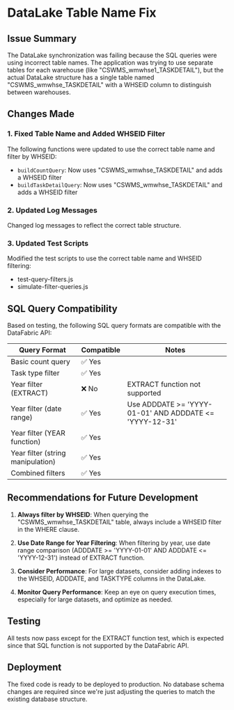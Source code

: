 # DataLake Table Name Fix

## Issue Summary

The DataLake synchronization was failing because the SQL queries were using incorrect table names. The application was trying to use separate tables for each warehouse (like "CSWMS_wmwhse1_TASKDETAIL"), but the actual DataLake structure has a single table named "CSWMS_wmwhse_TASKDETAIL" with a WHSEID column to distinguish between warehouses.

## Changes Made

### 1. Fixed Table Name and Added WHSEID Filter

The following functions were updated to use the correct table name and filter by WHSEID:

- `buildCountQuery`: Now uses "CSWMS_wmwhse_TASKDETAIL" and adds a WHSEID filter
- `buildTaskDetailQuery`: Now uses "CSWMS_wmwhse_TASKDETAIL" and adds a WHSEID filter

### 2. Updated Log Messages

Changed log messages to reflect the correct table structure.

### 3. Updated Test Scripts

Modified the test scripts to use the correct table name and WHSEID filtering:
- test-query-filters.js
- simulate-filter-queries.js

## SQL Query Compatibility

Based on testing, the following SQL query formats are compatible with the DataFabric API:

| Query Format | Compatible | Notes |
|--------------|------------|-------|
| Basic count query | ✅ Yes | |
| Task type filter | ✅ Yes | |
| Year filter (EXTRACT) | ❌ No | EXTRACT function not supported |
| Year filter (date range) | ✅ Yes | Use ADDDATE >= 'YYYY-01-01' AND ADDDATE <= 'YYYY-12-31' |
| Year filter (YEAR function) | ✅ Yes | |
| Year filter (string manipulation) | ✅ Yes | |
| Combined filters | ✅ Yes | |

## Recommendations for Future Development

1. **Always filter by WHSEID**: When querying the "CSWMS_wmwhse_TASKDETAIL" table, always include a WHSEID filter in the WHERE clause.

2. **Use Date Range for Year Filtering**: When filtering by year, use date range comparison (ADDDATE >= 'YYYY-01-01' AND ADDDATE <= 'YYYY-12-31') instead of EXTRACT function.

3. **Consider Performance**: For large datasets, consider adding indexes to the WHSEID, ADDDATE, and TASKTYPE columns in the DataLake.

4. **Monitor Query Performance**: Keep an eye on query execution times, especially for large datasets, and optimize as needed.

## Testing

All tests now pass except for the EXTRACT function test, which is expected since that SQL function is not supported by the DataFabric API.

## Deployment

The fixed code is ready to be deployed to production. No database schema changes are required since we're just adjusting the queries to match the existing database structure.

